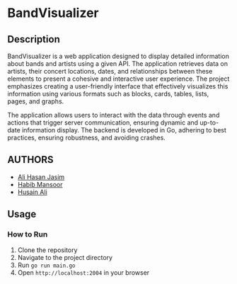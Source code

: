# BandVisualizer

## Description
BandVisualizer is a web application designed to display detailed information about bands and artists using a given API. The application retrieves data on artists, their concert locations, dates, and relationships between these elements to present a cohesive and interactive user experience. The project emphasizes creating a user-friendly interface that effectively visualizes this information using various formats such as blocks, cards, tables, lists, pages, and graphs.

The application allows users to interact with the data through events and actions that trigger server communication, ensuring dynamic and up-to-date information display. The backend is developed in Go, adhering to best practices, ensuring robustness, and avoiding crashes.

## AUTHORS
- [Ali Hasan Jasim](https://github.com/AliHJMM)
- [Habib Mansoor](https://github.com/7abib04)
- [Husain Ali](https://github.com/hujaafar)

## Usage

### How to Run
1. Clone the repository
2. Navigate to the project directory
3. Run `go run main.go`
4. Open `http://localhost:2004` in your browser
